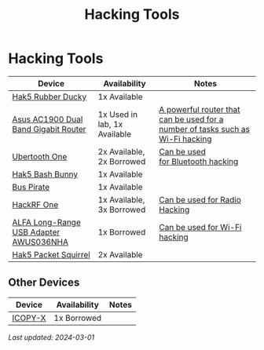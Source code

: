 ﻿---
title: Hacking Tools
parent: Lab Equipment
has_children: false
nav_order: 2
---
# Hacking Tools

 Device | Availability | Notes
------------- | ------------- | -------------
[Hak5 Rubber Ducky](<https://shop.hak5.org/products/usb-rubber-ducky-deluxe>) | 1x Available
[Asus AC1900 Dual Band Gigabit Router](<https://www.asus.com/Networking/RT-AC1900P/>) | 1x Used in lab, 1x Available | [A powerful router that can be used for a number of tasks such as Wi-Fi hacking](<https://nse.digital/pages/guides/wifi-mitm>)
[Ubertooth One](<https://github.com/greatscottgadgets/ubertooth/wiki>) | 2x Available, 2x Borrowed | [Can be used for Bluetooth hacking](<https://nse.digital/pages/guides/Wireless/bluetooth.html>)
[Hak5 Bash Bunny](<https://shop.hak5.org/products/bash-bunny>) | 1x Available
[Bus Pirate](<https://en.wikipedia.org/wiki/Bus_Pirate>) | 1x Available
[HackRF One](<https://greatscottgadgets.com/hackrf/one/>) | 1x Available, 3x Borrowed | [Can be used for Radio Hacking](<https://nse.digital/pages/guides/radio/radio.html>)
[ALFA Long-Range USB Adapter AWUS036NHA](<https://www.alfa.com.tw/products_detail/7.htm>) | 1x Borrowed | [Can be used for Wi-Fi hacking](<https://www.youtube.com/watch?v=e2ZzTZoZ4wg>)
[Hak5 Packet Squirrel](<https://shop.hak5.org/products/packet-squirrel>) | 2x Available

## Other Devices

 Device | Availability | Notes
------------- | ------------- | -------------
[ICOPY-X](<https://icopyx.com/>) | 1x Borrowed



<i>Last updated: 2024-03-01 </i>
